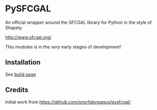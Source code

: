 # PySFCGAL

An official wrapper around the SFCGAL library for Python in the style of Shapely.

http://www.sfcgal.org/

This modules is in the *very* early stages of development!

## Installation

See [build page](build.md)

## Credits

Initial work from https://github.com/snorfalorpagus/pysfcgal/
